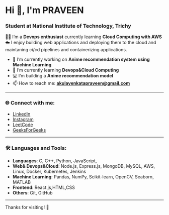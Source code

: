 # Hi 👋, I'm  PRAVEEN  
### Student at National Institute of Technology, Trichy 
  👨‍💻 I’m a **Devops enthusiast** currently learning **Cloud Computing with AWS**
  ☁️ I enjoy building web applications and deploying them to the cloud and maintaning ci/cd pipelines and containerizing applications.


- 🔭 I’m currently working on **Anime recommendation system using Machine Learning**
- 🌱 I’m currently learning **Devops&Cloud Computing**
- 💻 I’m building a **Anime recommendation model**
- 📫 How to reach me: **akulavenkatapraveen@gmail.com**

---

### 🌐 Connect with me:
- [LinkedIn](https://www.linkedin.com/in/akula-venkata-praveen-424929280/)
- [Instagram](https://instagram.com/venkatapraveen_akula)
- [LeetCode](https://www.leetcode.com/akulavenkatapraveen)
- [GeeksForGeeks](https://auth.geeksforgeeks.org/user/akulavenkawauf)

---

### 🛠️ Languages and Tools:
- **Languages**: C, C++, Python, JavaScript,
- **Web& Devops&Cloud**: Node.js, Express.js, MongoDB, MySQL, AWS, Linux, Docker, Kubernetes, Jenkins
- **Machine Learning**: Pandas, NumPy, Scikit-learn, OpenCV, Seaborn, MATLAB
- **Frontend**: React.js,HTML,CSS
- **Others**: Git, GitHub

---

Thanks for visiting! 🚀
